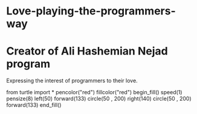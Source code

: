 # Love-playing-the-programmers-way
# Creator of Ali Hashemian Nejad program
Expressing the interest of programmers to their love.

from turtle import *
pencolor("red")
fillcolor("red")
begin_fill()
speed(1)
pensize(8)
left(50)
forward(133)
circle(50 , 200)
right(140)
circle(50 , 200)
forward(133)
end_fill()
